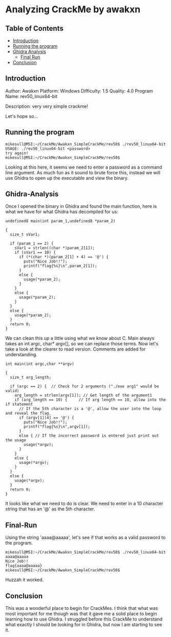 # Analyzing CrackMe by awakxn

## Table of Contents
* [Introduction](#introduction)
* [Running the program](#Running-the-program)
* [Ghidra Analysis](#Ghidra-Analysis)
    - [Final Run](#Final-Run)
* [Conclusion](#Conclusion)
## Introduction

Author: Awakxn
Platform: Windows
Difficulty: 1.5
Quality: 4.0
Program Name: rev50_linux64-bit

Description: very very simple crackme!

Let's hope so...

## Running the program

```
mikesull@MSI:~/CrackMe/Awakxn_SimpleCrackMe/rev50$ ./rev50_linux64-bit
USAGE: ./rev50_linux64-bit <password>
try again!
mikesull@MSI:~/CrackMe/Awakxn_SimpleCrackMe/rev50$
```

Looking at this here, it seems we need to enter a password as a command line argument.
As much fun as it sound to brute force this, instead we will use Ghidra to open up the
executable and view the binary.

## Ghidra-Analysis

Once I opened the binary in Ghidra and found the main function, here is what we have for
what Ghidra has decompiled for us:

```
undefined8 main(int param_1,undefined8 *param_2)

{
  size_t sVar1;
  
  if (param_1 == 2) {
    sVar1 = strlen((char *)param_2[1]);
    if (sVar1 == 10) {
      if (*(char *)(param_2[1] + 4) == '@') {
        puts("Nice Job!!");
        printf("flag{%s}\n",param_2[1]);
      }
      else {
        usage(*param_2);
      }
    }
    else {
      usage(*param_2);
    }
  }
  else {
    usage(*param_2);
  }
  return 0;
}
```

We can clean this up a little using what we know about C. Main always takes an
int argc, char* argv[], so we can replace those terms. Now let's take a look
at the clearer to read version. Comments are added for understanding.

```
int main(int argc,char **argv)

{
  size_t arg_length;
  
  if (argc == 2) {  // Check for 2 arguments ("./exe arg1" would be valid)
    arg_length = strlen(argv[1]); // Get length of the argument1 
    if (arg_length == 10) {     // If arg length == 10, allow into the if statement
      // If the 5th character is a '@', allow the user into the loop and reveal the flag.
      if (argv[1][4] == '@') {
        puts("Nice Job!!");
        printf("flag{%s}\n",argv[1]);
      }
      else { // If the incorrect password is entered just print out the usage
        usage(*argv);
      }
    }
    else {
      usage(*argv);
    }
  }
  else {
    usage(*argv);
  }
  return 0;
}
```

It looks like what we need to do is clear. We need to enter in a 10 character
string that has an '@' as the 5th character.

## Final-Run

Using the string 'aaaa@aaaaa', let's see if that works as a valid password to
the program.

```
mikesull@MSI:~/CrackMe/Awakxn_SimpleCrackMe/rev50$ ./rev50_linux64-bit aaaa@aaaaa
Nice Job!!
flag{aaaa@aaaaa}
mikesull@MSI:~/CrackMe/Awakxn_SimpleCrackMe/rev50$
```
Huzzah it worked.

## Conclusion

This was a wonderful place to begin for CrackMes. I think that what was most
important for me though was that it gave me a solid place to begin learning
how to use Ghidra. I struggled before this CrackMe to understand what exactly
I should be looking for in Ghidra, but now I am starting to see it.
